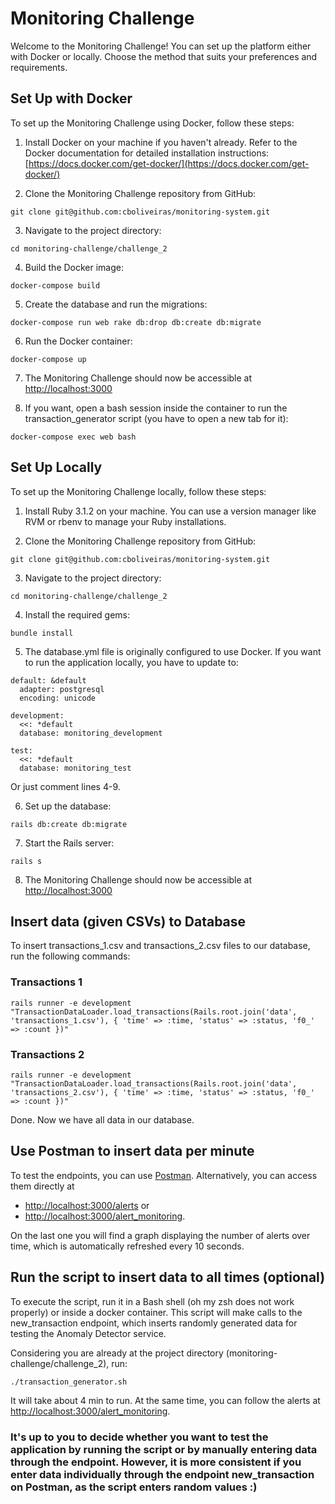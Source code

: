 # Monitoring Challenge

Welcome to the Monitoring Challenge! You can set up the platform either with Docker or locally. Choose the method that suits your preferences and requirements.

## Set Up with Docker

To set up the Monitoring Challenge using Docker, follow these steps:

1. Install Docker on your machine if you haven't already. Refer to the Docker documentation for detailed installation instructions: [https://docs.docker.com/get-docker/](https://docs.docker.com/get-docker/)

2. Clone the Monitoring Challenge repository from GitHub:

```git clone git@github.com:cboliveiras/monitoring-system.git```

3. Navigate to the project directory:

```cd monitoring-challenge/challenge_2```

4. Build the Docker image:

```docker-compose build```

5. Create the database and run the migrations:

```docker-compose run web rake db:drop db:create db:migrate```

6. Run the Docker container:

```docker-compose up```

7. The Monitoring Challenge should now be accessible at [http://localhost:3000](http://localhost:3000)

8.  If you want, open a bash session inside the container to run the transaction_generator script (you have to open a new tab for it):

```docker-compose exec web bash```

## Set Up Locally

To set up the Monitoring Challenge locally, follow these steps:

1. Install Ruby 3.1.2 on your machine. You can use a version manager like RVM or rbenv to manage your Ruby installations.

2. Clone the Monitoring Challenge repository from GitHub:

```git clone git@github.com:cboliveiras/monitoring-system.git```

3. Navigate to the project directory:

```cd monitoring-challenge/challenge_2```

4. Install the required gems:

```bundle install```

5. The database.yml file is originally configured to use Docker. If you want to run the application locally, you have to update to:

```
default: &default
  adapter: postgresql
  encoding: unicode

development:
  <<: *default
  database: monitoring_development

test:
  <<: *default
  database: monitoring_test
```

Or just comment lines 4-9.

6. Set up the database:

```rails db:create db:migrate```

7. Start the Rails server:

```rails s```

8. The Monitoring Challenge should now be accessible at [http://localhost:3000](http://localhost:3000)


## Insert data (given CSVs) to Database

To insert transactions_1.csv and transactions_2.csv files to our database, run the following commands:

### Transactions 1

```
rails runner -e development "TransactionDataLoader.load_transactions(Rails.root.join('data', 'transactions_1.csv'), { 'time' => :time, 'status' => :status, 'f0_' => :count })"
```

### Transactions 2

```
rails runner -e development "TransactionDataLoader.load_transactions(Rails.root.join('data', 'transactions_2.csv'), { 'time' => :time, 'status' => :status, 'f0_' => :count })"
```

Done. Now we have all data in our database.

## Use Postman to insert data per minute

To test the endpoints, you can use [Postman](https://cboliveiras.postman.co/workspace/New-Team-Workspace~1b824ad1-9e36-4ad8-a727-9110ae009b69/collection/18541010-862099a5-053e-4554-a021-a20090debd85?action=share&creator=18541010). Alternatively, you can access them directly at
- [http://localhost:3000/alerts](http://localhost:3000/alerts) or
- [http://localhost:3000/alert_monitoring](http://localhost:3000/alert_monitoring).

On the last one you will find a graph displaying the number of alerts over time, which is automatically refreshed every 10 seconds.


## Run the script to insert data to all times (optional) 

To execute the script, run it in a Bash shell (oh my zsh does not work properly) or inside a docker container. This script will make calls to the new_transaction endpoint, which inserts randomly generated data for testing the Anomaly Detector service.

Considering you are already at the project directory (monitoring-challenge/challenge_2), run:

```./transaction_generator.sh```

It will take about 4 min to run. At the same time, you can follow the alerts at [http://localhost:3000/alert_monitoring](http://localhost:3000/alert_monitoring).

### It's up to you to decide whether you want to test the application by running the script or by manually entering data through the endpoint. However, it is more consistent if you enter data individually through the endpoint new_transaction on Postman, as the script enters random values :)
